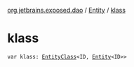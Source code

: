 [org.jetbrains.exposed.dao](../index.md) / [Entity](index.md) / [klass](.)

# klass

`var klass: `[`EntityClass`](../-entity-class/index.md)`<ID, `[`Entity`](index.md)`<ID>>`